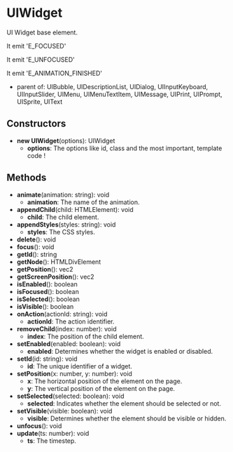 # UIWidget

UI Widget base element.
It emit 'E_FOCUSED'
It emit 'E_UNFOCUSED'
It emit 'E_ANIMATION_FINISHED'
- parent of: UIBubble, UIDescriptionList, UIDialog, UIInputKeyboard, UIInputSlider, UIMenu, UIMenuTextItem, UIMessage, UIPrint, UIPrompt, UISprite, UIText
## Constructors
* **new UIWidget**(options): UIWidget   
  * **options**: The options like id, class and the most important, template code !
## Methods
* **animate**(animation: string): void   
  * **animation**: The name of the animation.
* **appendChild**(child: HTMLElement): void   
  * **child**: The child element.
* **appendStyles**(styles: string): void   
  * **styles**: The CSS styles.
* **delete**(): void   
* **focus**(): void   
* **getId**(): string   
* **getNode**(): HTMLDivElement   
* **getPosition**(): vec2   
* **getScreenPosition**(): vec2   
* **isEnabled**(): boolean   
* **isFocused**(): boolean   
* **isSelected**(): boolean   
* **isVisible**(): boolean   
* **onAction**(actionId: string): void   
  * **actionId**: The action identifier.
* **removeChild**(index: number): void   
  * **index**: The position of the child element.
* **setEnabled**(enabled: boolean): void   
  * **enabled**: Determines whether the widget is enabled or disabled.
* **setId**(id: string): void   
  * **id**: The unique identifier of a widget.
* **setPosition**(x: number, y: number): void   
  * **x**: The horizontal position of the element on the page.
  * **y**: The vertical position of the element on the page.
* **setSelected**(selected: boolean): void   
  * **selected**: Indicates whether the element should be selected or not.
* **setVisible**(visible: boolean): void   
  * **visible**: Determines whether the element should be visible or hidden.
* **unfocus**(): void   
* **update**(ts: number): void   
  * **ts**: The timestep.
